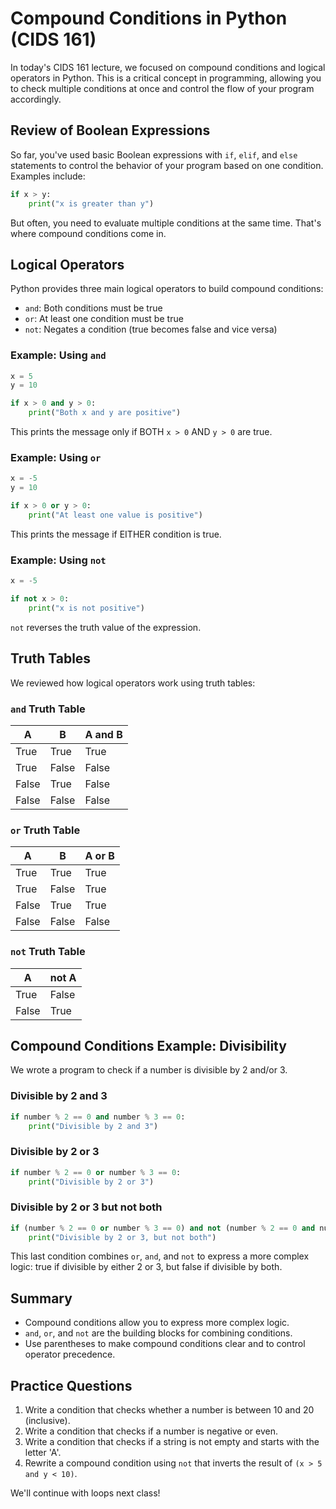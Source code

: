 # Compound Conditions in Python (CIDS 161)

In today's CIDS 161 lecture, we focused on compound conditions and logical operators in Python. This is a critical concept in programming, allowing you to check multiple conditions at once and control the flow of your program accordingly.

## Review of Boolean Expressions
So far, you've used basic Boolean expressions with `if`, `elif`, and `else` statements to control the behavior of your program based on one condition. Examples include:

```python
if x > y:
    print("x is greater than y")
```

But often, you need to evaluate multiple conditions at the same time. That's where compound conditions come in.

## Logical Operators
Python provides three main logical operators to build compound conditions:

- `and`: Both conditions must be true
- `or`: At least one condition must be true
- `not`: Negates a condition (true becomes false and vice versa)

### Example: Using `and`
```python
x = 5
y = 10

if x > 0 and y > 0:
    print("Both x and y are positive")
```
This prints the message only if BOTH `x > 0` AND `y > 0` are true.

### Example: Using `or`
```python
x = -5
y = 10

if x > 0 or y > 0:
    print("At least one value is positive")
```
This prints the message if EITHER condition is true.

### Example: Using `not`
```python
x = -5

if not x > 0:
    print("x is not positive")
```
`not` reverses the truth value of the expression.

## Truth Tables
We reviewed how logical operators work using truth tables:

### `and` Truth Table
| A     | B     | A and B |
|-------|-------|---------|
| True  | True  | True    |
| True  | False | False   |
| False | True  | False   |
| False | False | False   |

### `or` Truth Table
| A     | B     | A or B  |
|-------|-------|---------|
| True  | True  | True    |
| True  | False | True    |
| False | True  | True    |
| False | False | False   |

### `not` Truth Table
| A     | not A |
|-------|-------|
| True  | False |
| False | True  |

## Compound Conditions Example: Divisibility
We wrote a program to check if a number is divisible by 2 and/or 3.

### Divisible by 2 and 3
```python
if number % 2 == 0 and number % 3 == 0:
    print("Divisible by 2 and 3")
```

### Divisible by 2 or 3
```python
if number % 2 == 0 or number % 3 == 0:
    print("Divisible by 2 or 3")
```

### Divisible by 2 or 3 but not both
```python
if (number % 2 == 0 or number % 3 == 0) and not (number % 2 == 0 and number % 3 == 0):
    print("Divisible by 2 or 3, but not both")
```

This last condition combines `or`, `and`, and `not` to express a more complex logic: true if divisible by either 2 or 3, but false if divisible by both.

## Summary
- Compound conditions allow you to express more complex logic.
- `and`, `or`, and `not` are the building blocks for combining conditions.
- Use parentheses to make compound conditions clear and to control operator precedence.

## Practice Questions
1. Write a condition that checks whether a number is between 10 and 20 (inclusive).
2. Write a condition that checks if a number is negative or even.
3. Write a condition that checks if a string is not empty and starts with the letter 'A'.
4. Rewrite a compound condition using `not` that inverts the result of `(x > 5 and y < 10)`.

We'll continue with loops next class!